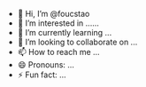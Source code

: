 - 👋 Hi, I’m @foucstao
- 👀 I’m interested in ......
- 🌱 I’m currently learning ...
- 💞️ I’m looking to collaborate on ...
- 📫 How to reach me ...
- 😄 Pronouns: ...
- ⚡ Fun fact: ...

<!---
foucstao/foucstao is a ✨ special ✨ repository because its `README.md` (this file) appears on your GitHub profile.
You can click the Preview link to take a look at your changes.
--->
